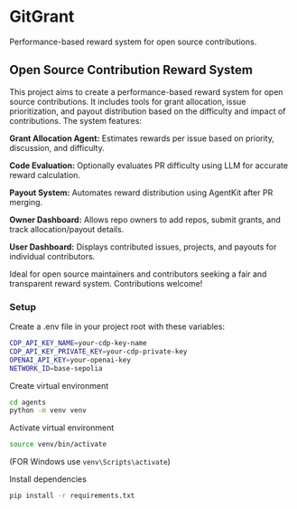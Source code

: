# GitGrant
Performance-based reward system for open source contributions.

## Open Source Contribution Reward System
This project aims to create a performance-based reward system for open source contributions. It includes tools for grant allocation, issue prioritization, and payout distribution based on the difficulty and impact of contributions. The system features:

**Grant Allocation Agent:** Estimates rewards per issue based on priority, discussion, and difficulty.

**Code Evaluation:** Optionally evaluates PR difficulty using LLM for accurate reward calculation.

**Payout System:** Automates reward distribution using AgentKit after PR merging.

**Owner Dashboard:** Allows repo owners to add repos, submit grants, and track allocation/payout details.

**User Dashboard:** Displays contributed issues, projects, and payouts for individual contributors.

Ideal for open source maintainers and contributors seeking a fair and transparent reward system. Contributions welcome!

### Setup
Create a .env file in your project root with these variables:

```bash
CDP_API_KEY_NAME=your-cdp-key-name
CDP_API_KEY_PRIVATE_KEY=your-cdp-private-key
OPENAI_API_KEY=your-openai-key
NETWORK_ID=base-sepolia
```

Create virtual environment
```bash
cd agents
python -m venv venv
```

Activate virtual environment
```bash
source venv/bin/activate
```
(FOR Windows use ```venv\Scripts\activate```)

Install dependencies
```bash
pip install -r requirements.txt
```
